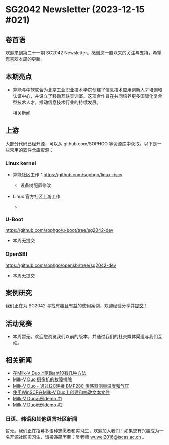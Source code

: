 # SG2042 Newsletter (2023-12-15 #021)

## 卷首语

欢迎来到第二十一期 SG2042 Newsletter。感谢您一直以来的关注与支持，希望您喜欢本周的更新。

## 本期亮点

+ 算能与中软联合为北京工业职业技术学院创建了信息技术应用创新人才培训和认证中心，并设立了移动互联实训室。这项合作旨在共同培养更多国际化复合型技术人才，推动信息技术行业的持续发展。

  [相关新闻](https://mp.weixin.qq.com/s/LMlmcE1i3NNisExL1LhTkQ)

## 上游


大部分代码已经开源，可以从 github.com/SOPHGO 等资源库中获取。以下是一些常用的软件仓库资源：

### Linux kernel

+ 算能社区工作：https://github.com/sophgo/linux-riscv

  +  设备树配置修改

+ Linux 官方社区上游工作:

  + 


### U-Boot

https://github.com/sophgo/u-boot/tree/sg2042-dev

+ 本周无提交

### OpenSBI

https://github.com/sophgo/opensbi/tree/sg2042-dev 

+ 本周无提交

## 案例研究

我们正在为 SG2042 寻找有趣且有益的使用案例，欢迎经验分享并[提交](https://github.com/sophgocommunity/SG2042-Newsletter/pulls)！

## 活动竞赛

+ 本周暂无。欢迎您浏览我们以前的版本，并通过我们的社交媒体渠道与我们互动。

## 相关新闻

+ [在Milk-V Duo上驱动aht10有几种方法][news-1]
+ [Milk-V Duo 摄像机的故障排除][news-2]
+ [Milk-V Duo - 通过I2C连接 BMP280 传感器测量温度和气压][news-3]
+ [使用WinSCP在Milk-V Duo上创建和修改文本文件][news-4]
+ [Milk-V Duo示例demo #1][news-5]
+ [Milk-V Duo示例demo #2][news-6]

[news-1]:https://mp.weixin.qq.com/s/lw_eT9s_txCie2Cr0QyPHg
[news-2]:https://qiita.com/nanbuwks/items/536ed873bc95ab353857
[news-3]:https://qiita.com/kazueda/items/2b63acbdbb597a081864
[news-4]:https://qiita.com/kazueda/items/398039c5eb121994d3cb
[news-5]:https://youtube.com/shorts/5GQauuhU0ow?si=DRVcXerueMcDHcPr
[news-6]:https://youtube.com/shorts/EhIMtalPCxg?si=PvdEDgGwjbn53nzB


### 日语、韩语和其他语言社区新闻

暂无。我们正在招募多语种志愿者和实习生，欢迎加入我们！如果您有兴趣成为一名开源社区实习生，请投递简历至：吴老师 [wuwei2016@iscas.ac.cn](mailto:wuwei2016@iscas.ac.cn) 。
